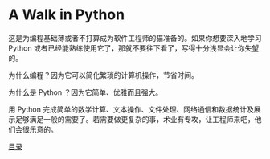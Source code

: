 # A Walk in Python #
这是为编程基础薄或者不打算成为软件工程师的猫准备的。如果你想要深入地学习 Python 或者已经能熟练使用它了，那就不要往下看了，写得十分浅显会让你失望的。

为什么编程？因为它可以简化繁琐的计算机操作，节省时间。

为什么是 Python ？因为它简单、优雅而且强大。

用 Python 完成简单的数学计算、文本操作、文件处理、网络通信和数据统计及展示足够满足一般的需要了。若需要做更复杂的事，术业有专攻，让工程师来吧，他们会很乐意的。

[目录](catalogue.md)
